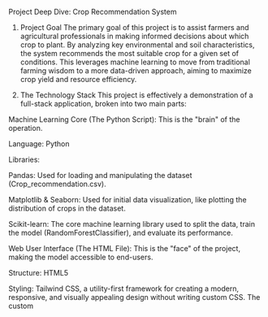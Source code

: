 Project Deep Dive: Crop Recommendation System

1. Project Goal
   The primary goal of this project is to assist farmers and agricultural professionals in making informed decisions about which crop to plant. By analyzing key environmental and soil characteristics, the system recommends the most suitable crop for a given set of conditions. This leverages machine learning to move from traditional farming wisdom to a more data-driven approach, aiming to maximize crop yield and resource efficiency.

2. The Technology Stack
   This project is effectively a demonstration of a full-stack application, broken into two main parts:

Machine Learning Core (The Python Script): This is the "brain" of the operation.

Language: Python

Libraries:

Pandas: Used for loading and manipulating the dataset (Crop_recommendation.csv).

Matplotlib & Seaborn: Used for initial data visualization, like plotting the distribution of crops in the dataset.

Scikit-learn: The core machine learning library used to split the data, train the model (RandomForestClassifier), and evaluate its performance.

Web User Interface (The HTML File): This is the "face" of the project, making the model accessible to end-users.

Structure: HTML5

Styling: Tailwind CSS, a utility-first framework for creating a modern, responsive, and visually appealing design without writing custom CSS. The custom <style> block enhances this with Google Fonts ('Inter') and custom animations.

Interactivity: JavaScript is used to capture user input from the form, trigger the prediction logic, and dynamically display the result on the page.

3. How the System Works: A Step-by-Step Flow
   Part A: The Machine Learning Model (Python)
   Data Loading: The process begins by loading the Crop_recommendation.csv dataset, which contains historical data on which crops grew successfully under specific conditions.

Data Analysis (EDA): The script performs a quick analysis to understand the data, checking for missing values and visualizing the number of samples for each crop type. This ensures the dataset is balanced and clean.

Feature Preparation: The data is split into:

Features (X): The input variables (N, P, K, temperature, humidity, ph, rainfall).

Target (y): The output variable, which is the crop label that the model needs to predict.

Model Training: A RandomForestClassifier is chosen for this task. A Random Forest is an excellent choice here because it's powerful, handles complex relationships in data well, and is less prone to overfitting than a single decision tree. The model is trained on 80% of the data to learn the patterns between the soil/environmental features and the optimal crop.

Evaluation: The model's accuracy is tested on the remaining 20% of the data. The high accuracy shown in the initial script indicates that the model is very effective at making correct predictions.

Prediction: The trained model can now take a new, unseen set of input values (e.g., [[90, 40, 40, 20, 80, 6.5, 200]]) and predict the most suitable crop.

Part B: The User Interface (HTML & JavaScript)
User Input: The user is presented with a clean form asking for the seven key parameters identified in the dataset. Input fields are clearly labeled and include placeholder text as examples.

Event Handling: When the user clicks the "Recommend Crop" button, a JavaScript submit event listener is activated.

Data Capture: The script reads the numerical values entered by the user from each input field.

Simulated Prediction: This is a key part of the web UI. Instead of running the actual Python model in the browser (which is complex), the JavaScript predictCrop function simulates the model's logic. It uses a series of if statements based on general knowledge of crop requirements. For example, if (rainfall > 200 && humidity > 80) it will likely recommend 'Rice'. This provides a fast, interactive demonstration of the project's concept.

Displaying the Result: The recommended crop name is inserted into the designated result card, which then becomes visible with a smooth fade-in and slide-up animation for a better user experience.

4. Potential Next Steps (Productionizing the Model)
   To make this a real-world tool, the next step would be to connect the frontend to the actual Python model. This would involve:

Creating an API: Using a Python web framework like Flask or FastAPI to wrap the trained machine learning model. This API would have an endpoint that accepts the seven input values.

Making a fetch Request: Modifying the JavaScript to send the user's input to this API endpoint using a fetch request.

Returning the Prediction: The Python backend would process the request, use the actual trained model to make a prediction, and send the result back to the frontend in a format like JSON.

Displaying the Real Result: The JavaScript would then display the prediction received from the API.
